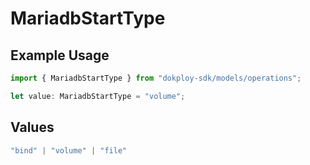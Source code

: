 # MariadbStartType

## Example Usage

```typescript
import { MariadbStartType } from "dokploy-sdk/models/operations";

let value: MariadbStartType = "volume";
```

## Values

```typescript
"bind" | "volume" | "file"
```